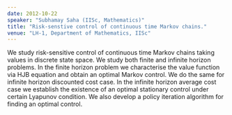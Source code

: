 ```yaml
---
date: 2012-10-22
speaker: "Subhamay Saha (IISc, Mathematics)"
title: "Risk-senstive control of continuous time Markov chains."
venue: "LH-1, Department of Mathematics, IISc"
---
```

We study risk-sensitive control of continuous time Markov
chains taking values in discrete state space. We study both finite
and infinite horizon problems. In the finite horizon problem we
characterise the value function via HJB equation and obtain an
optimal Markov control. We do the same for infinite horizon
discounted cost case. In the infinite horizon average cost case
we establish the existence of an optimal stationary control under
certain Lyapunov condition. We also develop a policy
iteration algorithm for finding an optimal control.
